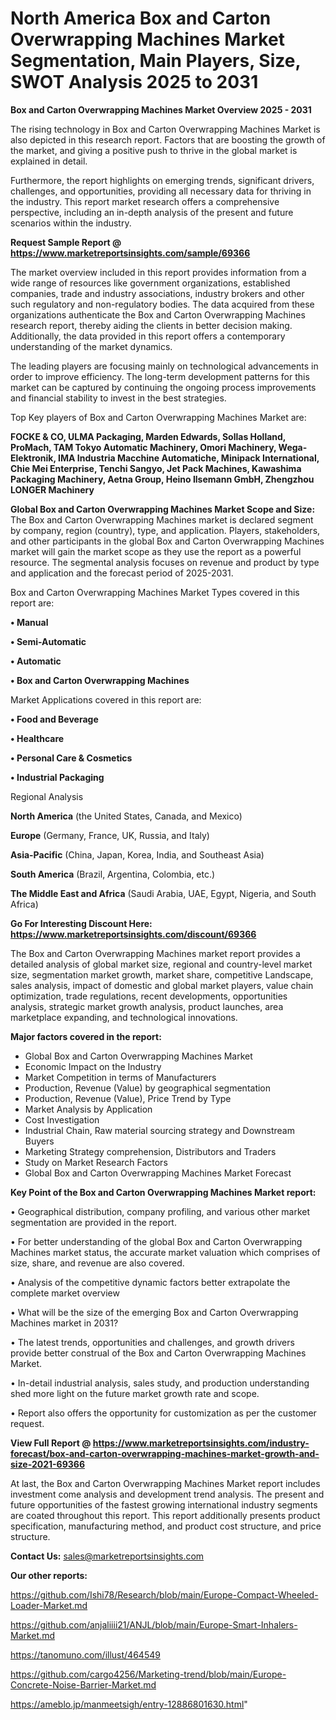 # North America Box and Carton Overwrapping Machines Market Segmentation, Main Players, Size, SWOT Analysis 2025 to 2031

<Strong> Box and Carton Overwrapping Machines Market Overview 2025 - 2031</strong>

The rising technology in Box and Carton Overwrapping Machines Market is also depicted in this research report. Factors that are boosting the growth of the market, and giving a positive push to thrive in the global market is explained in detail.

Furthermore, the report highlights on emerging trends, significant drivers, challenges, and opportunities, providing all necessary data for thriving in the industry. This report market research offers a comprehensive perspective, including an in-depth analysis of the present and future scenarios within the industry.

<strong>Request Sample Report @ <a href=https://www.marketreportsinsights.com/sample/69366>https://www.marketreportsinsights.com/sample/69366</a></strong>

The market overview included in this report provides information from a wide range of resources like government organizations, established companies, trade and industry associations, industry brokers and other such regulatory and non-regulatory bodies. The data acquired from these organizations authenticate the Box and Carton Overwrapping Machines research report, thereby aiding the clients in better decision making. Additionally, the data provided in this report offers a contemporary understanding of the market dynamics.

The leading players are focusing mainly on technological advancements in order to improve efficiency. The long-term development patterns for this market can be captured by continuing the ongoing process improvements and financial stability to invest in the best strategies.

Top Key players of Box and Carton Overwrapping Machines Market are:

<strong>FOCKE & CO, ULMA Packaging, Marden Edwards, Sollas Holland, ProMach, TAM Tokyo Automatic Machinery, Omori Machinery, Wega-Elektronik, IMA Industria Macchine Automatiche, Minipack International, Chie Mei Enterprise, Tenchi Sangyo, Jet Pack Machines, Kawashima Packaging Machinery, Aetna Group, Heino Ilsemann GmbH, Zhengzhou LONGER Machinery</strong>

<strong><b>Global Box and Carton Overwrapping Machines Market Scope and Size:</b></strong>
The Box and Carton Overwrapping Machines market is declared segment by company, region (country), type, and application. Players, stakeholders, and other participants in the global Box and Carton Overwrapping Machines market will gain the market scope as they use the report as a powerful resource. The segmental analysis focuses on revenue and product by type and application and the forecast period of 2025-2031.

Box and Carton Overwrapping Machines Market Types covered in this report are:

<strong>• Manual

• Semi-Automatic

• Automatic

• Box and Carton Overwrapping Machines</strong>

Market Applications covered in this report are:

<strong>• Food and Beverage

• Healthcare

• Personal Care & Cosmetics

• Industrial Packaging</strong> 

Regional Analysis

<strong>North America</strong> (the United States, Canada, and Mexico)

<strong>Europe</strong> (Germany, France, UK, Russia, and Italy)

<strong>Asia-Pacific</strong> (China, Japan, Korea, India, and Southeast Asia)

<strong>South America</strong> (Brazil, Argentina, Colombia, etc.)

<strong>The Middle East and Africa</strong> (Saudi Arabia, UAE, Egypt, Nigeria, and South Africa)

<strong>Go For Interesting Discount Here: <a href=https://www.marketreportsinsights.com/discount/69366>https://www.marketreportsinsights.com/discount/69366</a></strong>

The Box and Carton Overwrapping Machines market report provides a detailed analysis of global market size, regional and country-level market size, segmentation market growth, market share, competitive Landscape, sales analysis, impact of domestic and global market players, value chain optimization, trade regulations, recent developments, opportunities analysis, strategic market growth analysis, product launches, area marketplace expanding, and technological innovations.

<strong><b>Major factors covered in the report:</b></strong>
<ul>
  <li>Global Box and Carton Overwrapping Machines Market </li>
  <li>Economic Impact on the Industry</li>
  <li>Market Competition in terms of Manufacturers</li>
  <li>Production, Revenue (Value) by geographical segmentation</li>
  <li>Production, Revenue (Value), Price Trend by Type</li>
  <li>Market Analysis by Application</li>
  <li>Cost Investigation</li>
  <li>Industrial Chain, Raw material sourcing strategy and Downstream Buyers</li>
  <li>Marketing Strategy comprehension, Distributors and Traders</li>
  <li>Study on Market Research Factors</li>
  <li>Global Box and Carton Overwrapping Machines Market Forecast</li>
</ul>

<strong><b>Key Point of the Box and Carton Overwrapping Machines Market report:</b></strong>

• Geographical distribution, company profiling, and various other market segmentation are provided in the report.

• For better understanding of the global Box and Carton Overwrapping Machines market status, the accurate market valuation which comprises of size, share, and revenue are also covered.

• Analysis of the competitive dynamic factors better extrapolate the complete market overview

• What will be the size of the emerging Box and Carton Overwrapping Machines market in 2031?

• The latest trends, opportunities and challenges, and growth drivers provide better construal of the Box and Carton Overwrapping Machines Market.

• In-detail industrial analysis, sales study, and production understanding shed more light on the future market growth rate and scope.

• Report also offers the opportunity for customization as per the customer request.

<strong><b>View Full Report @ <a href=https://www.marketreportsinsights.com/industry-forecast/box-and-carton-overwrapping-machines-market-growth-and-size-2021-69366>https://www.marketreportsinsights.com/industry-forecast/box-and-carton-overwrapping-machines-market-growth-and-size-2021-69366</a></b></strong>


At last, the Box and Carton Overwrapping Machines Market report includes investment come analysis and development trend analysis. The present and future opportunities of the fastest growing international industry segments are coated throughout this report. This report additionally presents product specification, manufacturing method, and product cost structure, and price structure.

<strong>Contact Us:</strong>
sales@marketreportsinsights.com

<strong>Our other reports:</strong>

<a href=https://github.com/Ishi78/Research/blob/main/Europe-Compact-Wheeled-Loader-Market.md>https://github.com/Ishi78/Research/blob/main/Europe-Compact-Wheeled-Loader-Market.md</a>

<a href=https://github.com/anjaliiii21/ANJL/blob/main/Europe-Smart-Inhalers-Market.md>https://github.com/anjaliiii21/ANJL/blob/main/Europe-Smart-Inhalers-Market.md</a>

<a href=https://tanomuno.com/illust/464549>https://tanomuno.com/illust/464549</a>

<a href=https://github.com/cargo4256/Marketing-trend/blob/main/Europe-Concrete-Noise-Barrier-Market.md>https://github.com/cargo4256/Marketing-trend/blob/main/Europe-Concrete-Noise-Barrier-Market.md</a>

<a href=https://ameblo.jp/manmeetsigh/entry-12886801630.html>https://ameblo.jp/manmeetsigh/entry-12886801630.html</a>"
